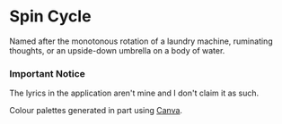 # Spin Cycle

Named after the monotonous rotation of a laundry machine, ruminating thoughts, or an upside-down umbrella on a body of water.

### Important Notice

The lyrics in the application aren't mine and I don't claim it as such.

Colour palettes generated in part using [Canva](https://www.canva.com/colors/color-palette-generator/).
